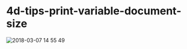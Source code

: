# 4d-tips-print-variable-document-size

![2018-03-07 14 55 49](https://user-images.githubusercontent.com/10509075/37075992-c7c2abba-2217-11e8-9fb2-159e7920df3a.png)
